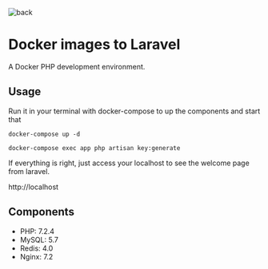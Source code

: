    ![back](https://user-images.githubusercontent.com/40737835/52116190-ad878380-25f7-11e9-820b-ddd5e0682433.png)

# Docker images to Laravel
A Docker PHP development environment.

## Usage
Run it in your terminal with docker-compose to up the components and start that
```
docker-compose up -d

docker-compose exec app php artisan key:generate
```
If everything is right, just access your localhost to see the welcome page from laravel.

http://localhost

## Components
* PHP: 7.2.4
* MySQL: 5.7
* Redis: 4.0
* Nginx: 7.2
